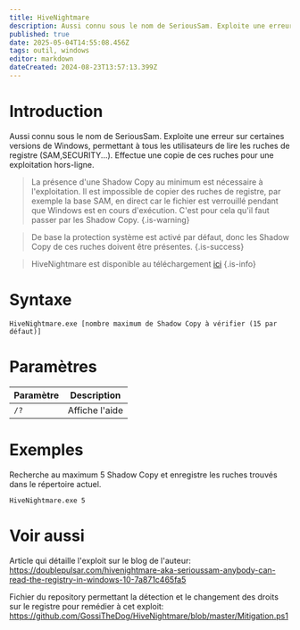 ```yaml
---
title: HiveNightmare
description: Aussi connu sous le nom de SeriousSam. Exploite une erreur sur certaines versions de Windows, permettant à tous les utilisateurs de lire les ruches de registre (SAM,SECURITY...). Effectue une copie de ces ruches pour une exploitation hors-ligne.
published: true
date: 2025-05-04T14:55:08.456Z
tags: outil, windows
editor: markdown
dateCreated: 2024-08-23T13:57:13.399Z
---
```


# Introduction

Aussi connu sous le nom de SeriousSam. Exploite une erreur sur certaines versions de Windows, permettant à tous les utilisateurs de lire les ruches de registre (SAM,SECURITY...). Effectue une copie de ces ruches pour une exploitation hors-ligne.

> La présence d'une Shadow Copy au minimum est nécessaire à l'exploitation. Il est impossible de copier des ruches de registre, par exemple la base SAM, en direct car le fichier est verrouillé pendant que Windows est en cours d'exécution. C'est pour cela qu'il faut passer par les Shadow Copy.
> {.is-warning}

> De base la protection système est activé par défaut, donc les Shadow Copy de ces ruches doivent être présentes.
> {.is-success}

> HiveNightmare est disponible au téléchargement [ici](https://github.com/GossiTheDog/HiveNightmare)
> {.is-info}

# Syntaxe

`HiveNightmare.exe [nombre maximum de Shadow Copy à vérifier (15 par défaut)]`

# Paramètres

| Paramètre | Description    |
| --------- | -------------- |
| `/?`      | Affiche l'aide |

# Exemples

Recherche au maximum 5 Shadow Copy et enregistre les ruches trouvés dans le répertoire actuel.

`HiveNightmare.exe 5`

# Voir aussi

Article qui détaille l'exploit sur le blog de l'auteur:
https://doublepulsar.com/hivenightmare-aka-serioussam-anybody-can-read-the-registry-in-windows-10-7a871c465fa5

Fichier du repository permettant la détection et le changement des droits sur le registre pour remédier à cet exploit:
https://github.com/GossiTheDog/HiveNightmare/blob/master/Mitigation.ps1
